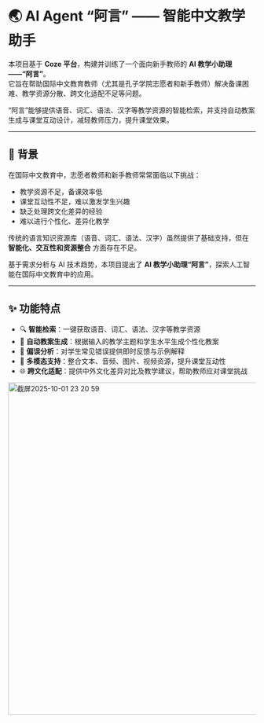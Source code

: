 # 🌏 AI Agent “阿言” —— 智能中文教学助手

本项目基于 **Coze 平台**，构建并训练了一个面向新手教师的 **AI 教学小助理——“阿言”**。  
它旨在帮助国际中文教育教师（尤其是孔子学院志愿者和新手教师）解决备课困难、教学资源分散、跨文化适配不足等问题。  

“阿言”能够提供语音、词汇、语法、汉字等教学资源的智能检索，并支持自动教案生成与课堂互动设计，减轻教师压力，提升课堂效果。  

---

## 📖 背景
在国际中文教育中，志愿者教师和新手教师常常面临以下挑战：
- 教学资源不足，备课效率低
- 课堂互动性不足，难以激发学生兴趣
- 缺乏处理跨文化差异的经验
- 难以进行个性化、差异化教学

传统的语言知识资源库（语音、词汇、语法、汉字）虽然提供了基础支持，但在 **智能化、交互性和资源整合** 方面存在不足。  

基于需求分析与 AI 技术趋势，本项目提出了 **AI 教学小助理“阿言”**，探索人工智能在国际中文教育中的应用。

---

## ✨ 功能特点
- 🔍 **智能检索**：一键获取语音、词汇、语法、汉字等教学资源  
- 📝 **自动教案生成**：根据输入的教学主题和学生水平生成个性化教案  
- 🧾 **偏误分析**：对学生常见错误提供即时反馈与示例解释  
- 🎨 **多模态支持**：整合文本、音频、图片、视频资源，提升课堂互动性  
- 🌐 **跨文化适配**：提供中外文化差异对比及教学建议，帮助教师应对课堂挑战  

<img width="651" height="677" alt="截屏2025-10-01 23 20 59" src="https://github.com/user-attachments/assets/1fd627e7-1e67-4819-9ccd-91658442b1e9" />

